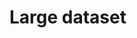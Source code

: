 # Large dataset

<div id="annotated-text--large"></div>

<script setup>
//
import { largeText } from "@demo";

import { onMounted } from "vue";
import { clearAnnotatedTextCache} from "@ghentcdh/annotated-text";

onMounted(()=> {
    clearAnnotatedTextCache();
    largeText('annotated-text--large')
});
</script>
